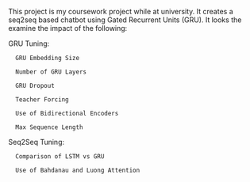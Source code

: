 This project is my coursework project while at university. It creates a seq2seq based chatbot using Gated Recurrent Units (GRU).
It looks the examine the impact of the following:

  GRU Tuning:
  
      GRU Embedding Size
    
      Number of GRU Layers
    
      GRU Dropout
    
      Teacher Forcing
    
      Use of Bidirectional Encoders
    
      Max Sequence Length

  Seq2Seq Tuning:
  
      Comparison of LSTM vs GRU
      
      Use of Bahdanau and Luong Attention
    
  

